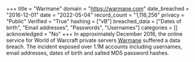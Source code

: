 +++
title = "Warmane"
domain = "https://warmane.com"
date_breached = "2016-12-01"
date = "2022-05-04"
record_count = "1,116,256"
privacy = "Public"
Verified = "True"
hashing = ["vB"]
breached_data = ["Dates of birth", "Email addresses", "Passwords", "Usernames"]
categories = []
acknowledged = "No"
+++
In approximately December 2016, the online service for World of Warcraft private servers <a href="https://www.warmane.com" target="_blank" rel="noopener">Warmane</a> suffered a data breach. The incident exposed over 1.1M accounts including usernames, email addresses, dates of birth and salted MD5 password hashes.
